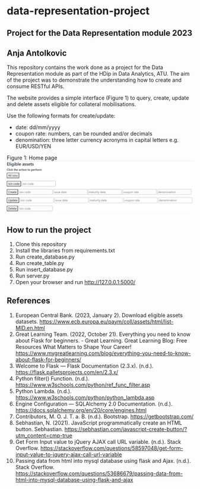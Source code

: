# data-representation-project
## Project for the Data Representation module 2023
## Anja Antolkovic

This repository contains the work done as a project for the Data Representation module as part of the HDip in Data Analytics, ATU. The aim of the project was to demonstrate the understanding how to create and consume RESTful APIs. 

The website provides a simple interface (Figure 1) to query, create, update and delete assets eligible for collateral mobilisations.  

Use the following formats for create/update:
- date: dd/mm/yyyy
- coupon rate: numbers, can be rounded and/or decimals
- denomination: three letter currency acronyms in capital letters e.g. EUR/USD/YEN


Figure 1: Home page
![Alt text](image.png)

## How to run the project
1. Clone this repository
2. Install the libraries from requirements.txt
3. Run create_database.py
4. Run create_table.py
5. Run insert_database.py
6. Run server.py
7. Open your browser and run http://127.0.0.1:5000/

## References
1. European Central Bank. (2023, January 2). Download eligible assets datasets. https://www.ecb.europa.eu/paym/coll/assets/html/list-MID.en.html
2. Great Learning Team. (2022, October 21). Everything you need to know about Flask for beginners. - Great Learning. Great Learning Blog: Free Resources What Matters to Shape Your Career! https://www.mygreatlearning.com/blog/everything-you-need-to-know-about-flask-for-beginners/
3. Welcome to Flask — Flask Documentation (2.3.x). (n.d.). https://flask.palletsprojects.com/en/2.3.x/
4. Python filter() Function. (n.d.). https://www.w3schools.com/python/ref_func_filter.asp
5. Python Lambda. (n.d.). https://www.w3schools.com/python/python_lambda.asp
6. Engine Configuration — SQLAlchemy 2.0 Documentation. (n.d.). https://docs.sqlalchemy.org/en/20/core/engines.html
7. Contributors, M. O. J. T. a. B. (n.d.). Bootstrap. https://getbootstrap.com/
8. Sebhastian, N. (2021). JavaScript programmatically create an HTML button. Sebhastian. https://sebhastian.com/javascript-create-button/?utm_content=cmp-true
9. Get Form Input value to jQuery AJAX call URL variable. (n.d.). Stack Overflow. https://stackoverflow.com/questions/58597048/get-form-input-value-to-jquery-ajax-call-url-variable
10. Passing data from html into mysql database using flask and Ajax. (n.d.). Stack Overflow. https://stackoverflow.com/questions/53686679/passing-data-from-html-into-mysql-database-using-flask-and-ajax